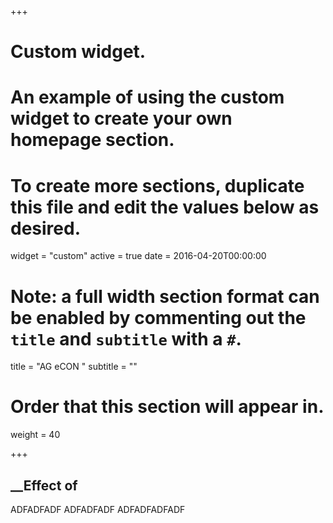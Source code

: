 +++
# Custom widget.
# An example of using the custom widget to create your own homepage section.
# To create more sections, duplicate this file and edit the values below as desired.
widget = "custom"
active = true
date = 2016-04-20T00:00:00

# Note: a full width section format can be enabled by commenting out the `title` and `subtitle` with a `#`.
title = "AG eCON "
subtitle = ""

# Order that this section will appear in.
weight = 40

+++

## __Effect of 

ADFADFADF
ADFADFADF
ADFADFADFADF